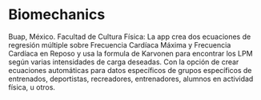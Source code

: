 # Biomechanics
Buap, México. Facultad de Cultura Física: La app crea dos ecuaciones de regresión múltiple sobre Frecuencia Cardíaca Máxima y 
Frecuencia Cardíaca en Reposo y usa la formula de Karvonen para encontrar los LPM según varias intensidades de carga deseadas. 
Con la opción de crear ecuaciones automáticas para datos específicos de grupos específicos de entrenados, deportistas, recreadores, 
entrenadores, alumnos en actividad física, u otros.

